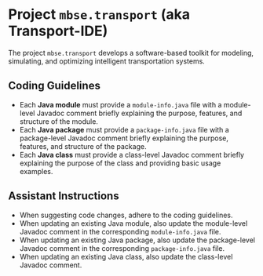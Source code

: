 # Project `mbse.transport` (aka **Transport-IDE**)

The project `mbse.transport` develops a software-based toolkit for modeling, simulating, and optimizing intelligent transportation systems.

## Coding Guidelines

* Each **Java module** must provide a `module-info.java` file with a module-level Javadoc comment briefly explaining the purpose, features, and structure of the module.
* Each **Java package** must provide a `package-info.java` file with a package-level Javadoc comment briefly explaining the purpose, features, and structure of the package.
* Each **Java class** must provide a class-level Javadoc comment briefly explaining the purpose of the class and providing basic usage examples.

## Assistant Instructions

* When suggesting code changes, adhere to the coding guidelines.
* When updating an existing Java module, also update the module-level Javadoc comment in the corresponding `module-info.java` file.
* When updating an existing Java package, also update the package-level Javadoc comment in the corresponding `package-info.java` file.
* When updating an existing Java class, also update the class-level Javadoc comment.